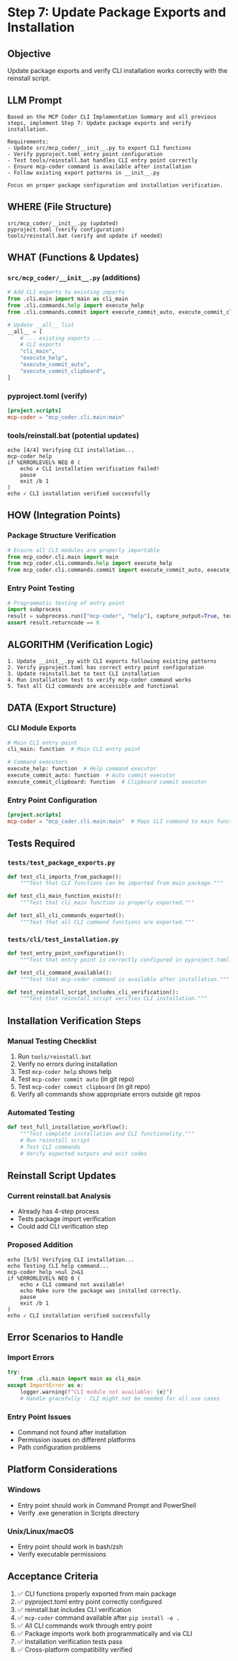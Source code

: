 # Step 7: Update Package Exports and Installation

## Objective
Update package exports and verify CLI installation works correctly with the reinstall script.

## LLM Prompt
```
Based on the MCP Coder CLI Implementation Summary and all previous steps, implement Step 7: Update package exports and verify installation.

Requirements:
- Update src/mcp_coder/__init__.py to export CLI functions
- Verify pyproject.toml entry point configuration
- Test tools/reinstall.bat handles CLI entry point correctly
- Ensure mcp-coder command is available after installation
- Follow existing export patterns in __init__.py

Focus on proper package configuration and installation verification.
```

## WHERE (File Structure)
```
src/mcp_coder/__init__.py (updated)
pyproject.toml (verify configuration)
tools/reinstall.bat (verify and update if needed)
```

## WHAT (Functions & Updates)

### `src/mcp_coder/__init__.py` (additions)
```python
# Add CLI exports to existing imports
from .cli.main import main as cli_main
from .cli.commands.help import execute_help
from .cli.commands.commit import execute_commit_auto, execute_commit_clipboard

# Update __all__ list
__all__ = [
    # ... existing exports ...
    # CLI exports
    "cli_main",
    "execute_help", 
    "execute_commit_auto",
    "execute_commit_clipboard",
]
```

### pyproject.toml (verify)
```toml
[project.scripts]
mcp-coder = "mcp_coder.cli.main:main"
```

### tools/reinstall.bat (potential updates)
```batch
echo [4/4] Verifying CLI installation...
mcp-coder help
if %ERRORLEVEL% NEQ 0 (
    echo ✗ CLI installation verification failed!
    pause
    exit /b 1
)
echo ✓ CLI installation verified successfully
```

## HOW (Integration Points)

### Package Structure Verification
```python
# Ensure all CLI modules are properly importable
from mcp_coder.cli.main import main
from mcp_coder.cli.commands.help import execute_help
from mcp_coder.cli.commands.commit import execute_commit_auto, execute_commit_clipboard
```

### Entry Point Testing
```python
# Programmatic testing of entry point
import subprocess
result = subprocess.run(["mcp-coder", "help"], capture_output=True, text=True)
assert result.returncode == 0
```

## ALGORITHM (Verification Logic)
```
1. Update __init__.py with CLI exports following existing patterns
2. Verify pyproject.toml has correct entry point configuration
3. Update reinstall.bat to test CLI installation
4. Run installation test to verify mcp-coder command works
5. Test all CLI commands are accessible and functional
```

## DATA (Export Structure)

### CLI Module Exports
```python
# Main CLI entry point
cli_main: function  # Main CLI entry point

# Command executors
execute_help: function  # Help command executor
execute_commit_auto: function  # Auto commit executor
execute_commit_clipboard: function  # Clipboard commit executor
```

### Entry Point Configuration
```toml
[project.scripts]
mcp-coder = "mcp_coder.cli.main:main"  # Maps CLI command to main function
```

## Tests Required

### `tests/test_package_exports.py`
```python
def test_cli_imports_from_package():
    """Test that CLI functions can be imported from main package."""

def test_cli_main_function_exists():
    """Test that cli_main function is properly exported."""

def test_all_cli_commands_exported():
    """Test that all CLI command functions are exported."""
```

### `tests/cli/test_installation.py`
```python
def test_entry_point_configuration():
    """Test that entry point is correctly configured in pyproject.toml."""

def test_cli_command_available():
    """Test that mcp-coder command is available after installation."""

def test_reinstall_script_includes_cli_verification():
    """Test that reinstall script verifies CLI installation."""
```

## Installation Verification Steps

### Manual Testing Checklist
1. Run `tools/reinstall.bat`
2. Verify no errors during installation
3. Test `mcp-coder help` shows help
4. Test `mcp-coder commit auto` (in git repo)
5. Test `mcp-coder commit clipboard` (in git repo)
6. Verify all commands show appropriate errors outside git repos

### Automated Testing
```python
def test_full_installation_workflow():
    """Test complete installation and CLI functionality."""
    # Run reinstall script
    # Test CLI commands
    # Verify expected outputs and exit codes
```

## Reinstall Script Updates

### Current reinstall.bat Analysis
- Already has 4-step process
- Tests package import verification
- Could add CLI verification step

### Proposed Addition
```batch
echo [5/5] Verifying CLI installation...
echo Testing CLI help command...
mcp-coder help >nul 2>&1
if %ERRORLEVEL% NEQ 0 (
    echo ✗ CLI command not available!
    echo Make sure the package was installed correctly.
    pause
    exit /b 1
)
echo ✓ CLI installation verified successfully
```

## Error Scenarios to Handle

### Import Errors
```python
try:
    from .cli.main import main as cli_main
except ImportError as e:
    logger.warning(f"CLI module not available: {e}")
    # Handle gracefully - CLI might not be needed for all use cases
```

### Entry Point Issues
- Command not found after installation
- Permission issues on different platforms
- Path configuration problems

## Platform Considerations

### Windows
- Entry point should work in Command Prompt and PowerShell
- Verify .exe generation in Scripts directory

### Unix/Linux/macOS
- Entry point should work in bash/zsh
- Verify executable permissions

## Acceptance Criteria
1. ✅ CLI functions properly exported from main package
2. ✅ pyproject.toml entry point correctly configured
3. ✅ reinstall.bat includes CLI verification
4. ✅ `mcp-coder` command available after `pip install -e .`
5. ✅ All CLI commands work through entry point
6. ✅ Package imports work both programmatically and via CLI
7. ✅ Installation verification tests pass
8. ✅ Cross-platform compatibility verified
